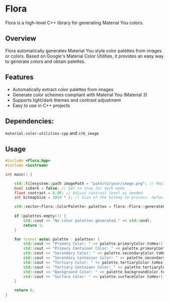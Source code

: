 # Flora
Flora is a high-level C++ library for generating Material You colors.

## Overview
Flora automatically generates Material You style color palettes from images or colors. Based on Google's Material Color Utilities, it provides an easy way to generate colors and obtain palettes.

## Features
- Automatically extract color palettes from images
- Generate color schemes compliant with Material You (Material 3)
- Supports light/dark themes and contrast adjustment
- Easy to use in C++ projects

## Dependencies: 
`material-color-utilities-cpp` and `stb_image`

## Usage

```cpp
#include <Flora.hpp>
#include <iostream>

int main() {

    std::filesystem::path imagePath = "path/to/your/image.png"; // Replace with your image path
    bool isDark = false; // Set to true for dark mode
    float contrast = 0.0F; // Adjust contrast level as needed
    int bitmapSize = 1024 * 2; // Size of the bitmap to process. default is 1024x1024

    std::vector<flora::ColorPalette> palettes = flora::Flora::generateColor(imagePath, isDark, contrast, bitmapSize);
    
    if (palettes.empty()) {
        std::cout << "No color palettes generated." << std::endl;
        return 1;
    }

    for (const auto& palette : palettes) {
        std::cout << "Primary Color: " << palette.primaryColor.toHex() << std::endl;
        std::cout << "Primary Container Color: " << palette.primaryContainerColor.toHex() << std::endl;
        std::cout << "Secondary Color: " << palette.secondaryColor.toHex() << std::endl;
        std::cout << "Secondary Container Color: " << palette.secondaryContainerColor.toHex() << std::endl;
        std::cout << "Tertiary Color: " << palette.tertiaryColor.toHex() << std::endl;
        std::cout << "Tertiary Container Color: " << palette.tertiaryContainerColor.toHex() << std::endl;
        std::cout << "Background Color: " << palette.backgroundColor.toHex() << std::endl;
        std::cout << "Surface Color: " << palette.surfaceColor.toHex() << std::endl;
    }

    return 0;
}
```
